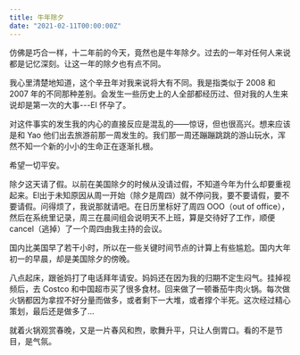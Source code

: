 ```yaml
---
title: 牛年除夕
date: "2021-02-11T00:00:00Z"
---
```


仿佛是巧合一样，十二年前的今天，竟然也是牛年除夕。过去的一年对任何人来说都是记忆深刻。让这一年的除夕也有点不同。

我心里清楚地知道，这个辛丑年对我来说将大有不同。我是指类似于 2008 和 2007 年的不同那种差别。会发生一些历史上的人全部都经历过、但对我的人生来说却是第一次的大事---El 怀孕了。

对这件事实的发生我的内心的直接反应是混乱的——惊讶，但也很高兴。想来应该是和 Yao 他们出去旅游前那一周发生的。我们那一周还蹦蹦跳跳的游山玩水，浑然不知一个新的小小的生命正在逐渐扎根。

希望一切平安。

除夕这天请了假。以前在美国除夕的时候从没请过假，不知道今年为什么却要重视起来。El出于未知原因从周一开始（除夕是周四）就不停问我，要不要请假，要不要请假。问得烦了，我说那就请吧。在日历里标好了周四 OOO（out of office），然后在系统里记录，周三在晨间组会说明天不上班，算是交待好了工作，顺便 cancel（逃掉）了一个周四由我主持的会议。

国内比美国早了若干小时，所以在一些关键时间节点的计算上有些尴尬。国内大年初一的早晨，却是美国除夕的傍晚。

八点起床，跟爸妈打了电话拜年请安。妈妈还在因为我的归期不定生闷气。挂掉视频后，去 Costco 和中国超市买了很多食材。回来做了一顿番茄牛肉火锅。每次做火锅都因为拿捏不好分量而做多，或者剩下一大堆，或者撑个半死。这次经过精心策划，最后还是做多了...

就着火锅观赏春晚，又是一片春风和煦，歌舞升平，只让人倒胃口。看的不是节目，是气氛。
